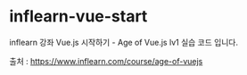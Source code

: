 # inflearn-vue-start
inflearn 강좌 Vue.js 시작하기 - Age of Vue.js lv1 실습 코드 입니다.

출처 : https://www.inflearn.com/course/age-of-vuejs
